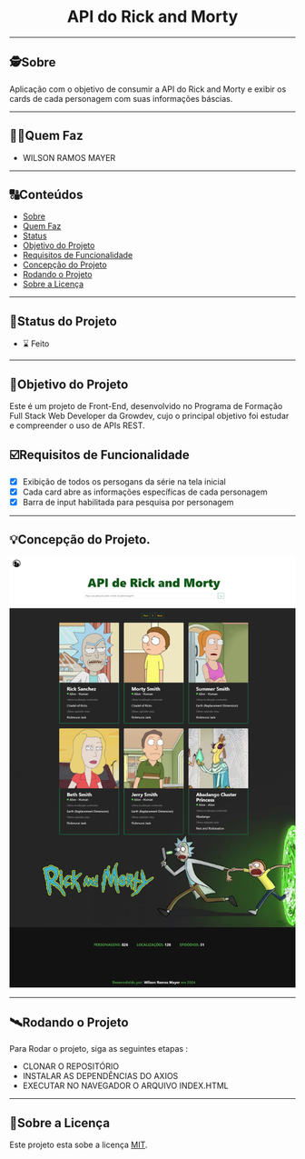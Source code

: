 <h1 align="center">
     API do Rick and Morty
</h1>

---

## 🕵Sobre

Aplicação com o objetivo de consumir a API do Rick and Morty e exibir os cards de cada personagem com suas informações báscias.

---

## 🧑‍🦰Quem Faz

- WILSON RAMOS MAYER

---

## 🔠Conteúdos

<!--ts-->

- [Sobre](#sobre)
- [Quem Faz](#-quem-faz)
- [Status](#status)
- [Objetivo do Projeto](#objetivo-do-projeto)
- [Requisitos de Funcionalidade](#requisitos-de-funcionalidade)
- [Concepção do Projeto](#concepcao-do-projeto)
- [Rodando o Projeto](#rodando-o-projeto)
- [Sobre a Licença](#sobre-a-licença)
<!--te-->

---

## 🧭Status do Projeto

- ⌛ Feito

---

## 🎯Objetivo do Projeto

Este é um projeto de Front-End, desenvolvido no Programa de Formação Full Stack Web Developer da Growdev, cujo o principal objetivo foi estudar e compreender o uso de APIs REST.

## ☑️Requisitos de Funcionalidade

- [x] Exibição de todos os persogans da série na tela inicial
- [x] Cada card abre as informações específicas de cada personagem
- [x] Barra de input habilitada para pesquisa por personagem

---

## 💡Concepção do Projeto.

![Untitled](./images/127.0.0.1_5502_index.html.png)

---

## 🛰Rodando o Projeto

Para Rodar o projeto, siga as seguintes etapas :

- CLONAR O REPOSITÓRIO
- INSTALAR AS DEPENDÊNCIAS DO AXIOS
- EXECUTAR NO NAVEGADOR O ARQUIVO INDEX.HTML

---

## 📝Sobre a Licença

Este projeto esta sobe a licença [MIT](./LICENSE).
